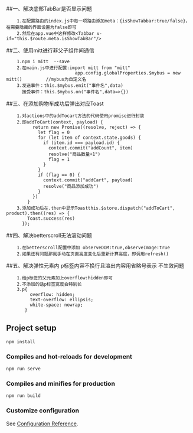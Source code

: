 ##一、解决底部TabBar是否显示问题
```
    1.在配置路由的index.js中每一项路由添加meta：{isShowTabbar:true/false}，在需要隐藏的界面设置为false即可
    2.然后在app.vue中这样修改<Tabbar v-if="this.$route.meta.isShowTabBar"/>
```
##二、使用mitt进行非父子组件间通信
```
    1.npm i mitt  --save
    2.在main.js中进行配置:import mitt from "mitt"
                          app.config.globalProperties.$mybus = new mitt()         //mybus为自定义名
    3.发送事件：this.$mybus.emit("事件名",data)
      接受事件：this.$mybus.on("事件名",data=>{})
```
##三、在添加购物车成功后弹出对应Toast
```
    1.对actions中的addTocart方法的代码使用promise进行封装
    2.即addToCart(context, payload) {
          return new Promise((resolve, reject) => {
            let flag = 0
            for (let item of context.state.goods) {
              if (item.id === payload.id) {
                context.commit("addCount", item)
                resolve("商品数量+1")
                flag = 1
              }
            }
            if (flag == 0) {
              context.commit("addCart", payload)
              resolve("商品添加成功")
            }
          })
        }
    3.添加成功后在.then中显示Toastthis.$store.dispatch("addToCart", product).then((res) => {
        Toast.success(res)
      });
```
##四、解决betterscroll无法滚动问题
```
    1.在betterscroll配置中添加 observeDOM:true,observeImage:true
    2.如果还有问题那就手动在页面高度变化后重新计算高度，即调用refresh()
```
##五、解决弹性元素内 p标签内容不换行且溢出内容用省略号表示 不生效问题
```
    1.给p标签的父元素加上overflow:hidden即可
    2.不添加的话p标签宽度会特别长
    3.p{
         overflow: hidden;
         text-overflow: ellipsis;
         white-space: nowrap;
       }
```

## Project setup
```
npm install
```

### Compiles and hot-reloads for development
```
npm run serve
```

### Compiles and minifies for production
```
npm run build
```

### Customize configuration
See [Configuration Reference](https://cli.vuejs.org/config/).
